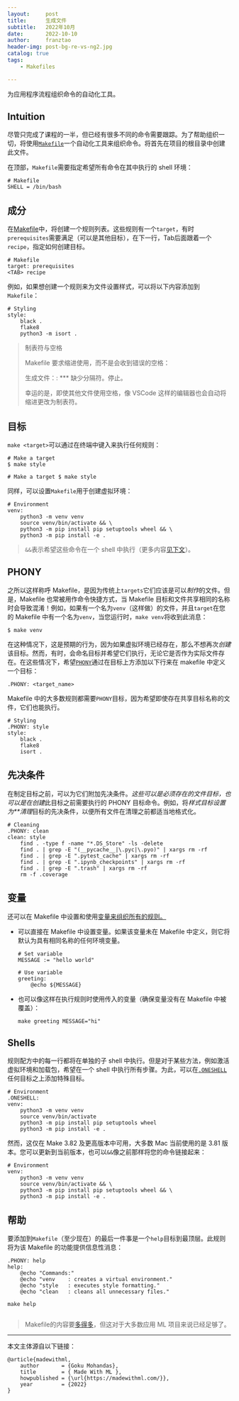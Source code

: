 ```yaml
---
layout:     post
title:      生成文件
subtitle:   2022年10月
date:       2022-10-10
author:     franztao
header-img: post-bg-re-vs-ng2.jpg
catalog: true
tags:
    - Makefiles

---
```


为应用程序流程组织命令的自动化工具。

## Intuition

尽管只完成了课程的一半，但已经有很多不同的命令需要跟踪。为了帮助组织一切，将使用[`Makefile`](https://opensource.com/article/18/8/what-how-makefile)一个自动化工具来组织命令。将首先在项目的根目录中创建此文件。

在顶部，`Makefile`需要指定希望所有命令在其中执行的 shell 环境：

```
# Makefile
SHELL = /bin/bash
```

## 成分

在[Makefile](https://github.com/GokuMohandas/mlops-course/tree/main/Makefile)中，将创建一个规则列表。这些规则有一个`target`，有时`prerequisites`需要满足（可以是其他目标），在下一行，Tab后面跟着一个`recipe`，指定如何创建目标。

```
# Makefile
target: prerequisites
<TAB> recipe
```

例如，如果想创建一个规则来为文件设置样式，可以将以下内容添加到`Makefile`：

```
# Styling
style:
    black .
    flake8
    python3 -m isort .
```

> 制表符与空格
> 
> Makefile 要求缩进使用，而不是会收到错误的空格：
> 
> 生成文件：: *** 缺少分隔符。停止。
> 
> 幸运的是，即使其他文件使用空格，像 VSCode 这样的编辑器也会自动将缩进更改为制表符。

## 目标

`make <target>`可以通过在终端中键入来执行任何规则：

```
# Make a target
$ make style
```

`# Make a target $ make style`

同样，可以设置`Makefile`用于创建虚拟环境：

```
# Environment
venv:
    python3 -m venv venv
    source venv/bin/activate && \
    python3 -m pip install pip setuptools wheel && \
    python3 -m pip install -e .
```

> `&&`表示希望这些命令在一个 shell 中执行（更多内容[见下文](https://madewithml.com/courses/mlops/makefile/#shells)）。

## PHONY

之所以这样称呼 Makefile，是因为传统上`targets`它们应该是可以*制作*的文件。但是，Makefile 也常被用作命令快捷方式，当 Makefile 目标和文件共享相同的名称时会导致混淆！例如，如果有一个名为`venv`（这样做）的文件，并且`target`在您的 Makefile 中有一个名为`venv`，当您运行时，`make venv`将收到此消息：

`$ make venv`

在这种情况下，这是预期的行为，因为如果虚拟环境已经存在，那么不想再次*创建*该目标。然而，有时，会命名目标并希望它们执行，无论它是否作为实际文件存在。在这些情况下，希望[`PHONY`](https://www.gnu.org/software/make/manual/make.html#Phony-Targets)通过在目标上方添加以下行来在 makefile 中定义一个目标：

`.PHONY: <target_name>`

 Makefile 中的大多数规则都需要`PHONY`目标，因为希望即使存在共享目标名称的文件，它们也能执行。

```
# Styling
.PHONY: style
style:
    black .
    flake8
    isort .
```

## 先决条件

在制定目标之前，可以为它们附加先决条件。*这些可以是必须存在的文件目标，也可以是在创建*此目标之前需要执行的 PHONY 目标命令。例如，将*样式目标设置为**清理*目标的先决条件，以便所有文件在清理之前都适当地格式化。

```
# Cleaning
.PHONY: clean
clean: style
    find . -type f -name "*.DS_Store" -ls -delete
    find . | grep -E "(__pycache__|\.pyc|\.pyo)" | xargs rm -rf
    find . | grep -E ".pytest_cache" | xargs rm -rf
    find . | grep -E ".ipynb_checkpoints" | xargs rm -rf
    find . | grep -E ".trash" | xargs rm -rf
    rm -f .coverage
```

## 变量

还可以在 Makefile 中设置和使用[变量来组织所有的规则。](https://www.gnu.org/software/make/manual/make.html#Using-Variables)

- 可以直接在 Makefile 中设置变量。如果该变量未在 Makefile 中定义，则它将默认为具有相同名称的任何环境变量。
  
  ```
  # Set variable
  MESSAGE := "hello world"
  
  # Use variable
  greeting:
      @echo ${MESSAGE}
  
  ```

- 也可以像这样在执行规则时使用传入的变量（确保变量没有在 Makefile 中被覆盖）：
  
  `make greeting MESSAGE="hi"`

## Shells

规则配方中的每一行都将在单独的子 shell 中执行。但是对于某些方法，例如激活虚拟环境和加载包，希望在一个 shell 中执行所有步骤。为此，可以在[`.ONESHELL`](https://www.gnu.org/software/make/manual/make.html#One-Shell)任何目标之上添加特殊目标。

```
# Environment
.ONESHELL:
venv:
    python3 -m venv venv
    source venv/bin/activate
    python3 -m pip install pip setuptools wheel
    python3 -m pip install -e .

```



然而，这仅在 Make 3.82 及更高版本中可用，大多数 Mac 当前使用的是 3.81 版本。您可以更新到当前版本，也可以`&&`像之前那样将您的命令链接起来：

```
# Environment
venv:
    python3 -m venv venv
    source venv/bin/activate && \
    python3 -m pip install pip setuptools wheel && \
    python3 -m pip install -e .

```



## 帮助

要添加到`Makefile`（至少现在）的最后一件事是一个`help`目标到最顶层。此规则将为该 Makefile 的功能提供信息性消息：

```
.PHONY: help
help:
    @echo "Commands:"
    @echo "venv    : creates a virtual environment."
    @echo "style   : executes style formatting."
    @echo "clean   : cleans all unnecessary files."

```

`make help`

```

```

> Makefile的内容要[多得多](https://www.gnu.org/software/make/manual/make.html)，但这对于大多数应用 ML 项目来说已经足够了。

___

本文主体源自以下链接：

```
@article{madewithml,
    author       = {Goku Mohandas},
    title        = { Made With ML },
    howpublished = {\url{https://madewithml.com/}},
    year         = {2022}
}
```